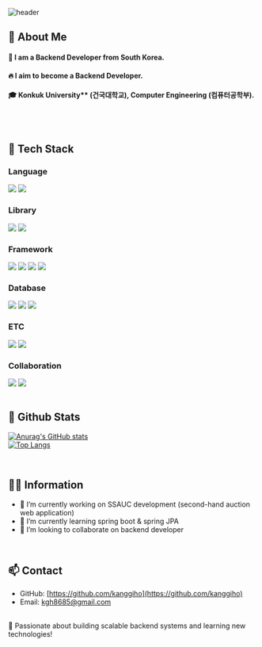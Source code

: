 <div>
  
  <!--Header-->
  ![header](https://capsule-render.vercel.app/api?type=waving&color=gradient&height=300&section=header&text=Good%20to%20see%20you%20%F0%9F%A4%97)
  
</div>

<div>
  <!--Body-->
  
  ## 👀 About Me
  #### :raising_hand: I am a Backend Developer from South Korea.<br/>
  #### :fire: I aim to become a Backend Developer.<br/>
  #### :mortar_board: Konkuk University** (건국대학교), Computer Engineering (컴퓨터공학부).
  <br/>
  <br/>

  
  ## 🧱 Tech Stack
  ### Language
  <!--Java-->
  <img src="https://img.shields.io/badge/Java-%23ED8B00.svg?style=flat-square&logo=openjdk&logoColor=white"/>
  <!--Kotlin-->
  <img src="https://img.shields.io/badge/Kotlin-%237F52FF.svg?style=flat-square&logo=kotlin&logoColor=white"/>
  <br/>
  
  ### Library
  <!--Thymeleaf-->
  <img src="https://img.shields.io/badge/Thymeleaf-%23005C0F.svg?style=flat-square&logo=Thymeleaf&logoColor=white"/>
  <!--Apache-->
  <img src="https://img.shields.io/badge/Apache-%23D42029.svg?style=flat-square&logo=apache&logoColor=white"/>
  <br/>
  
  ### Framework
  <!--Spring-->
  <img src="https://img.shields.io/badge/Spring-%236DB33F.svg?style=flat-square&logo=spring&logoColor=white"/>
  <!--SpringBoot-->
  <img src="https://img.shields.io/badge/Spring Boot-%236DB33F.svg?style=flat-square&logo=spring&logoColor=white"/>
  <!--SpringJPA-->
  <img src="https://img.shields.io/badge/Spring JPA-%236DB33F.svg?style=flat-square&logo=spring&logoColor=white"/>
  <!--Tomcat-->
  <img src="https://img.shields.io/badge/Apache%20tomcat-%23F8DC75.svg?style=flat-square&logo=apache-tomcat&logoColor=black"/>
  <br/>

  ### Database
  <!--MySQL-->
  <img src="https://img.shields.io/badge/MySQL-4479A1?style=flat-square&logo=MySQL&logoColor=white"/>
  <!--MongoDB-->
  <img src="https://img.shields.io/badge/MongoDB-%234ea94b.svg?style=flat-square&logo=mongodb&logoColor=white"/>
  <!--Firebase-->
  <img src="https://img.shields.io/badge/Firebase-a08021?style=flat-square&logo=firebase&logoColor=ffcd34"/>
  
  ### ETC
  <!--Amazon AWS-->
  <img src="https://img.shields.io/badge/Amazon AWS-232F3E?style=flat-square&logo=Amazon AWS&logoColor=white"/>
  <!--Amazon S3-->
  <img src="https://img.shields.io/badge/Amazon%20S3-FF9900?style=flat-square&logo=amazons3&logoColor=white"/>

  ### Collaboration
  <!--Slack-->
  <img src="https://img.shields.io/badge/Slack-4A154B?style=flat-square&logo=Slack&logoColor=white"/>
  <!--Github-->
  <img src="https://img.shields.io/badge/Github-%23121011.svg?style=flat-square&logo=github&logoColor=white"/>
  
  <br/>
  <br/>
  
  ## 🤔 Github Stats
  [![Anurag's GitHub stats](https://github-readme-stats.vercel.app/api?username=kanggiho)](https://github.com/anuraghazra/github-readme-stats)
  <br/>
  [![Top Langs](https://github-readme-stats.vercel.app/api/top-langs/?username=kanggiho)](https://github.com/anuraghazra/github-readme-stats)
  
  <br/>

  ## 🧑🏻 Information

  - 🔭 I’m currently working on SSAUC development (second-hand auction web application)
  - 🌱 I’m currently learning spring boot & spring JPA
  - 👯 I’m looking to collaborate on backend developer

  <br/>

  ## 📫 Contact
  - GitHub: [https://github.com/kanggiho](https://github.com/kanggiho)
  - Email: kgh8685@gmail.com
  
  <br/>
  🚀 Passionate about building scalable backend systems and learning new technologies!
  
</div>
